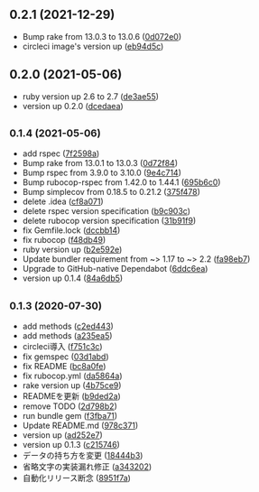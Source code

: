## 0.2.1 (2021-12-29)

* Bump rake from 13.0.3 to 13.0.6 ([0d072e0](https://github.com/yposi/syamei/commit/0d072e0))
* circleci image's version up ([eb94d5c](https://github.com/yposi/syamei/commit/eb94d5c))

## 0.2.0 (2021-05-06)

* ruby version up 2.6 to 2.7 ([de3ae55](https://github.com/yposi/syamei/commit/de3ae55))
* version up 0.2.0 ([dcedaea](https://github.com/yposi/syamei/commit/dcedaea))

## <small>0.1.4 (2021-05-06)</small>

* add rspec ([7f2598a](https://github.com/yposi/syamei/commit/7f2598a))
* Bump rake from 13.0.1 to 13.0.3 ([0d72f84](https://github.com/yposi/syamei/commit/0d72f84))
* Bump rspec from 3.9.0 to 3.10.0 ([9e4c714](https://github.com/yposi/syamei/commit/9e4c714))
* Bump rubocop-rspec from 1.42.0 to 1.44.1 ([695b6c0](https://github.com/yposi/syamei/commit/695b6c0))
* Bump simplecov from 0.18.5 to 0.21.2 ([375f478](https://github.com/yposi/syamei/commit/375f478))
* delete .idea ([cf8a071](https://github.com/yposi/syamei/commit/cf8a071))
* delete rspec version specification ([b9c903c](https://github.com/yposi/syamei/commit/b9c903c))
* delete rubocop version specification ([31b91f9](https://github.com/yposi/syamei/commit/31b91f9))
* fix Gemfile.lock ([dccbb14](https://github.com/yposi/syamei/commit/dccbb14))
* fix rubocop ([f48db49](https://github.com/yposi/syamei/commit/f48db49))
* ruby version up ([b2e592e](https://github.com/yposi/syamei/commit/b2e592e))
* Update bundler requirement from ~> 1.17 to ~> 2.2 ([fa98eb7](https://github.com/yposi/syamei/commit/fa98eb7))
* Upgrade to GitHub-native Dependabot ([6ddc6ea](https://github.com/yposi/syamei/commit/6ddc6ea))
* version up 0.1.4 ([84a6db5](https://github.com/yposi/syamei/commit/84a6db5))



## <small>0.1.3 (2020-07-30)</small>

* add methods ([c2ed443](https://github.com/yposi/syamei/commit/c2ed443))
* add methods ([a235ea5](https://github.com/yposi/syamei/commit/a235ea5))
* circleci導入 ([f751c3c](https://github.com/yposi/syamei/commit/f751c3c))
* fix gemspec ([03d1abd](https://github.com/yposi/syamei/commit/03d1abd))
* fix README ([bc8a0fe](https://github.com/yposi/syamei/commit/bc8a0fe))
* fix rubocop.yml ([da5864a](https://github.com/yposi/syamei/commit/da5864a))
* rake version up ([4b75ce9](https://github.com/yposi/syamei/commit/4b75ce9))
* READMEを更新 ([b9ded2a](https://github.com/yposi/syamei/commit/b9ded2a))
* remove TODO ([2d798b2](https://github.com/yposi/syamei/commit/2d798b2))
* run bundle gem ([f3fba71](https://github.com/yposi/syamei/commit/f3fba71))
* Update README.md ([978c371](https://github.com/yposi/syamei/commit/978c371))
* version up ([ad252e7](https://github.com/yposi/syamei/commit/ad252e7))
* version up 0.1.3 ([c215746](https://github.com/yposi/syamei/commit/c215746))
* データの持ち方を変更 ([18444b3](https://github.com/yposi/syamei/commit/18444b3))
* 省略文字の実装漏れ修正 ([a343202](https://github.com/yposi/syamei/commit/a343202))
* 自動化リリース断念 ([8951f7a](https://github.com/yposi/syamei/commit/8951f7a))



